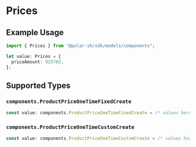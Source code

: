 # Prices

## Example Usage

```typescript
import { Prices } from "@polar-sh/sdk/models/components";

let value: Prices = {
  priceAmount: 925703,
};
```

## Supported Types

### `components.ProductPriceOneTimeFixedCreate`

```typescript
const value: components.ProductPriceOneTimeFixedCreate = /* values here */
```

### `components.ProductPriceOneTimeCustomCreate`

```typescript
const value: components.ProductPriceOneTimeCustomCreate = /* values here */
```

